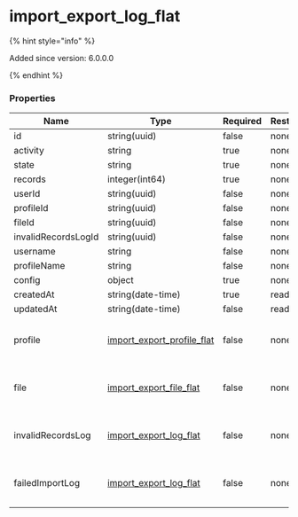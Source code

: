 
# import_export_log_flat

{% hint style="info" %}

Added since version: 6.0.0.0

{% endhint %}

### Properties

|Name|Type|Required|Restrictions|Description|
|---|---|---|---|---|
|id|string(uuid)|false|none|none|
|activity|string|true|none|none|
|state|string|true|none|none|
|records|integer(int64)|true|none|none|
|userId|string(uuid)|false|none|none|
|profileId|string(uuid)|false|none|none|
|fileId|string(uuid)|false|none|none|
|invalidRecordsLogId|string(uuid)|false|none|none|
|username|string|false|none|none|
|profileName|string|false|none|none|
|config|object|true|none|none|
|createdAt|string(date-time)|true|read-only|none|
|updatedAt|string(date-time)|false|read-only|none|
|profile|[import_export_profile_flat](/schema/import_export_profile_flat)|false|none|Added since version: 6.0.0.0|
|file|[import_export_file_flat](/schema/import_export_file_flat)|false|none|Added since version: 6.0.0.0|
|invalidRecordsLog|[import_export_log_flat](/schema/import_export_log_flat)|false|none|Added since version: 6.0.0.0|
|failedImportLog|[import_export_log_flat](/schema/import_export_log_flat)|false|none|Added since version: 6.0.0.0|
